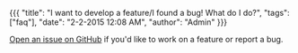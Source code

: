 {{{
  "title": "I want to develop a feature/I found a bug! What do I do?",
  "tags": ["faq"],
  "date": "2-2-2015 12:08 AM",
  "author": "Admin"
}}}

[Open an issue on GitHub](https://github.com/yasp-dota/yasp/issues) if you'd like to work on a feature or report a bug.
